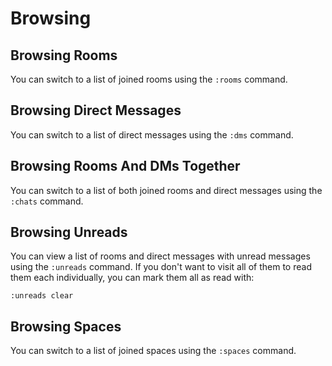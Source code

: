 # Browsing

## Browsing Rooms

You can switch to a list of joined rooms using the `:rooms` command.

## Browsing Direct Messages

You can switch to a list of direct messages using the `:dms` command.

## Browsing Rooms And DMs Together

You can switch to a list of both joined rooms and direct messages using the
`:chats` command.

## Browsing Unreads

You can view a list of rooms and direct messages with unread messages
using the `:unreads` command. If you don't want to visit all of them
to read them each individually, you can mark them all as read with:

```
:unreads clear
``` 

## Browsing Spaces

You can switch to a list of joined spaces using the `:spaces` command.
